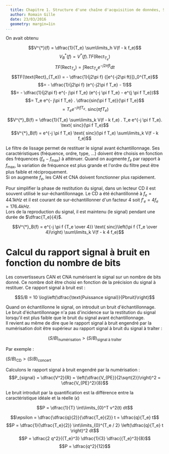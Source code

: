 ```yaml
---
  title: Chapitre 1. Structure d'une chaîne d'acquisition de données, Shannon et quantification
  author: Romain Gille
  date: 23/03/2016
  geometry: margin=1in
...
```


On avait obtenu

$$V^{*}(f) = \dfrac{1}{T_e} \sum\limits_h V(f - k f_e)$$
$$V^{*}_B(f) = V^{*}(f) . TF(\text{Rect}_{T_e})$$
$$TF(\text{Rect}_{T_e}) = \int \text{Rect}_{T_e} e^{-j2\pi ft} dt$$
$$TF(\text{Rect}_{T_e}) = - \dfrac{1}{j2\pi f} {[e^{-j2\pi ft}]}_0^{T_e}$$
$$= - \dfrac{1}{j2\pi f} (e^{-j2\pi f T_e} - 1)$$
$$= - \dfrac{1}{j2\pi f} e^{- j\pi f T_e} (e^{-j \pi f T_e} - e^{j \pi f T_e})$$
$$= T_e e^{- j\pi f T_e} . \dfrac{sin(\pi f T_e)}{\pi f T_e}$$
$$= T_e e^{-j \pi f T_e} . \text{ sinc}(\pi f T_e)$$

$$V^{*}_B(f) = \dfrac{1}{T_e} \sum\limits_k V(f - k f_e) . T_e e^{-j \pi f T_e}.
  \text{ sinc}(\pi f T_e)$$
$$V^{*}_B(f) = e^{-j \pi f T_e} \text{ sinc}(\pi f T_e)
  \sum\limits_k V(f - k f_e)$$

Le filtre de lissage permet de restituer le signal avant échantillonnage. Ses
caractéristiques (fréquence, ordre, type, ...) doivent être choisis en fonction
des fréquences ($f_e - f_{\text{max}}$) à atténuer. Quand on augmente $f_e$ par
rapport à $f_{\text{max}}$, la variation de fréquence est plus grande et l'ordre
du filtre peut être plus faible et réciproquement.  
Si on augmente $f_e$, les CAN et CNA doivent fonctionner plus rapidement.

Pour simplifier la phase de restitution du signal, dans un lecteur CD il est
souvent utilisé le sur-échantillonnage. Le CD a été échantillonné à
$f_e = 44.1 kHz$ et il est courant de sur-échantillonner d'un facteur 4 soit
$f'_e = 4f_e = 176.4 kHz$.  
Lors de la reproduction du signal, il est maintenu (le signal) pendant une durée
de $\dfrac{T_e}{4}$.

$$V^{*}_B(f) = e^{-j \pi f {T_e \over 4}}
  \text{ sinc}\left(\pi f {T_e \over 4}\right) \sum\limits_k V(f - k 4 f_e)$$


# Calcul du rapport signal à bruit en fonction du nombre de bits

Les convertisseurs CAN et CNA numérisent le signal sur un nombre de bits donné.
Ce nombre doit être choisi en fonction de la précision du signal à restituer.
Ce rapport signal à bruit est :

$$S/B = 10 \log\left(\dfrac{\text{Puissance signal}}{Pbruit}\right)$$

Quand on échantillonne le signal, on introduit un bruit d'échantillonnage.  
Le bruit d'échantillonnage n'a pas d'incidence sur la restitution du signal
lorsqu'il est plus faible que le bruit du signal avant échantillonnage.  
Il revient au même de dire que le rapport signal à bruit engendré par la
numérisation doit être supérieur au rapport signal à bruit du signal à traîter :

$${(S/B)}_{\text{numérisation}} > {(S/B)}_{\text{signal à traîter}}$$

Par exemple :

${(S/B)}_{\text{CD}} > {(S/B)}_{\text{concert}}$

Calculons le rapport signal à bruit engendré par la numérisation :
$$P_{signal} = \dfrac{V^2}{R} = \left(\dfrac{V_{PE}}{2\sqrt{2}}\right)^2
  = \dfrac{V_{PE}^2}{8}$$

Le bruit introduit par la quantification est la différence entre la
caractéristique idéale et la réelle ($\epsilon$)

$$P = \dfrac{1}{T} \int\limits_{0}^T v^2(t) dt$$

$$\epsilon = \dfrac{\dfrac{q}{2}}{\dfrac{T_e}{2}} t = \dfrac{q}{T_e} t$$
$$P = \dfrac{1}{\dfrac{T_e}{2}} \int\limits_{0}^{T_e / 2}
  \left(\dfrac{q}{T_e} t \right)^2 dt$$
$$P = \dfrac{2 q^2}{{T_e}^3} \dfrac{1}{3} \dfrac{{T_e}^3}{8}$$
$$P = \dfrac{q^2}{12}$$

